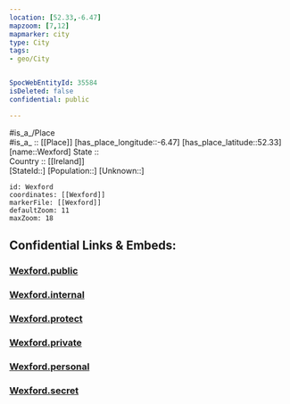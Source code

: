 ```yaml
---
location: [52.33,-6.47] 
mapzoom: [7,12] 
mapmarker: city 
type: City
tags:
- geo/City


SpocWebEntityId: 35584
isDeleted: false
confidential: public

---
```

#is_a_/Place  
#is_a_ :: [[Place]] 
[has_place_longitude::-6.47] 
[has_place_latitude::52.33] 
[name::Wexford] 
State ::  
Country :: [[Ireland]]  
[StateId::] 
[Population::] 
[Unknown::] 


```leaflet
id: Wexford
coordinates: [[Wexford]] 
markerFile: [[Wexford]] 
defaultZoom: 11 
maxZoom: 18
```


## Confidential Links & Embeds: 

### [Wexford.public](/_public/\Earth\Continent\Europe\Europe~North\Ireland\Ireland,Provinces\Leinster\Wexford\CityWexford.public.md) 

### [Wexford.internal](/_internal/\Earth\Continent\Europe\Europe~North\Ireland\Ireland,Provinces\Leinster\Wexford\CityWexford.internal.md) 

### [Wexford.protect](/_protect/\Earth\Continent\Europe\Europe~North\Ireland\Ireland,Provinces\Leinster\Wexford\CityWexford.protect.md) 

### [Wexford.private](/_private/\Earth\Continent\Europe\Europe~North\Ireland\Ireland,Provinces\Leinster\Wexford\CityWexford.private.md) 

### [Wexford.personal](/_personal/\Earth\Continent\Europe\Europe~North\Ireland\Ireland,Provinces\Leinster\Wexford\CityWexford.personal.md) 

### [Wexford.secret](/_secret/\Earth\Continent\Europe\Europe~North\Ireland\Ireland,Provinces\Leinster\Wexford\CityWexford.secret.md)

